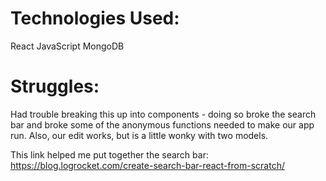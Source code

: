 # Technologies Used:

React
JavaScript
MongoDB

# Struggles:

Had trouble breaking this up into components - doing so broke the search bar and broke some of the anonymous functions needed to make our app run. Also, our edit works, but is a little wonky with two models.

This link helped me put together the search bar:
https://blog.logrocket.com/create-search-bar-react-from-scratch/
